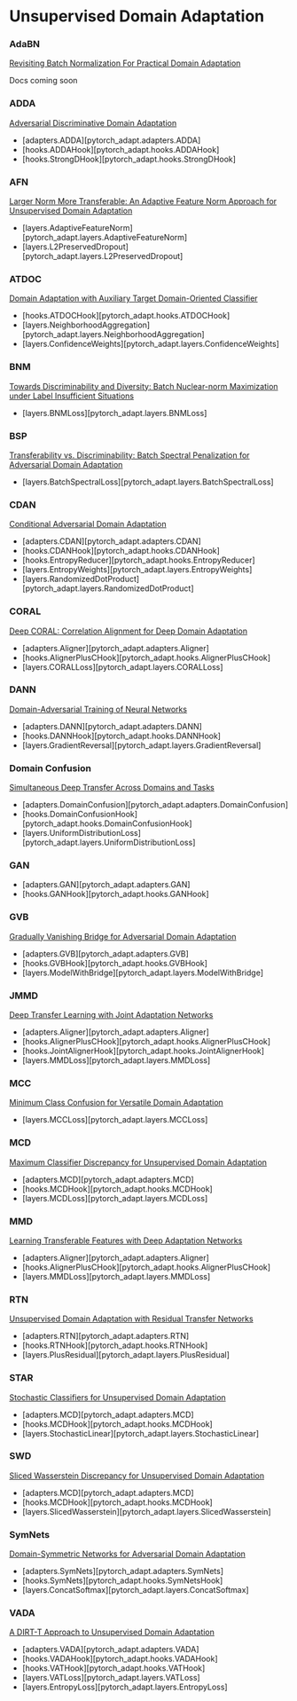 # Unsupervised Domain Adaptation


### AdaBN
[Revisiting Batch Normalization For Practical Domain Adaptation](https://arxiv.org/abs/1603.04779)

Docs coming soon


### ADDA
[Adversarial Discriminative Domain Adaptation](https://arxiv.org/abs/1702.05464)

- [adapters.ADDA][pytorch_adapt.adapters.ADDA]
- [hooks.ADDAHook][pytorch_adapt.hooks.ADDAHook]
- [hooks.StrongDHook][pytorch_adapt.hooks.StrongDHook]


### AFN
[Larger Norm More Transferable: An Adaptive Feature Norm Approach for Unsupervised Domain Adaptation](https://arxiv.org/abs/1811.07456)

- [layers.AdaptiveFeatureNorm][pytorch_adapt.layers.AdaptiveFeatureNorm]
- [layers.L2PreservedDropout][pytorch_adapt.layers.L2PreservedDropout]


### ATDOC
[Domain Adaptation with Auxiliary Target Domain-Oriented Classifier](https://arxiv.org/abs/2007.04171)

- [hooks.ATDOCHook][pytorch_adapt.hooks.ATDOCHook]
- [layers.NeighborhoodAggregation][pytorch_adapt.layers.NeighborhoodAggregation]
- [layers.ConfidenceWeights][pytorch_adapt.layers.ConfidenceWeights]


### BNM
[Towards Discriminability and Diversity: Batch Nuclear-norm Maximization under Label Insufficient Situations](https://arxiv.org/abs/2003.12237)

- [layers.BNMLoss][pytorch_adapt.layers.BNMLoss]


### BSP
[Transferability vs. Discriminability: Batch Spectral Penalization for Adversarial Domain Adaptation](http://proceedings.mlr.press/v97/chen19i.html)

- [layers.BatchSpectralLoss][pytorch_adapt.layers.BatchSpectralLoss]


### CDAN
[Conditional Adversarial Domain Adaptation](https://arxiv.org/abs/1705.10667)

- [adapters.CDAN][pytorch_adapt.adapters.CDAN]
- [hooks.CDANHook][pytorch_adapt.hooks.CDANHook]
- [hooks.EntropyReducer][pytorch_adapt.hooks.EntropyReducer]
- [layers.EntropyWeights][pytorch_adapt.layers.EntropyWeights]
- [layers.RandomizedDotProduct][pytorch_adapt.layers.RandomizedDotProduct]


### CORAL
[Deep CORAL: Correlation Alignment for Deep Domain Adaptation](https://arxiv.org/abs/1607.01719)

- [adapters.Aligner][pytorch_adapt.adapters.Aligner]
- [hooks.AlignerPlusCHook][pytorch_adapt.hooks.AlignerPlusCHook]
- [layers.CORALLoss][pytorch_adapt.layers.CORALLoss]


### DANN
[Domain-Adversarial Training of Neural Networks](https://arxiv.org/abs/1505.07818)

- [adapters.DANN][pytorch_adapt.adapters.DANN]
- [hooks.DANNHook][pytorch_adapt.hooks.DANNHook]
- [layers.GradientReversal][pytorch_adapt.layers.GradientReversal]


### Domain Confusion
[Simultaneous Deep Transfer Across Domains and Tasks](https://arxiv.org/abs/1510.02192)

- [adapters.DomainConfusion][pytorch_adapt.adapters.DomainConfusion]
- [hooks.DomainConfusionHook][pytorch_adapt.hooks.DomainConfusionHook]
- [layers.UniformDistributionLoss][pytorch_adapt.layers.UniformDistributionLoss]


### GAN

- [adapters.GAN][pytorch_adapt.adapters.GAN]
- [hooks.GANHook][pytorch_adapt.hooks.GANHook]


### GVB
[Gradually Vanishing Bridge for Adversarial Domain Adaptation](https://arxiv.org/abs/2003.13183)

- [adapters.GVB][pytorch_adapt.adapters.GVB]
- [hooks.GVBHook][pytorch_adapt.hooks.GVBHook]
- [layers.ModelWithBridge][pytorch_adapt.layers.ModelWithBridge]


### JMMD
[Deep Transfer Learning with Joint Adaptation Networks](https://arxiv.org/abs/1605.06636)

- [adapters.Aligner][pytorch_adapt.adapters.Aligner]
- [hooks.AlignerPlusCHook][pytorch_adapt.hooks.AlignerPlusCHook]
- [hooks.JointAlignerHook][pytorch_adapt.hooks.JointAlignerHook]
- [layers.MMDLoss][pytorch_adapt.layers.MMDLoss]


### MCC
[Minimum Class Confusion for Versatile Domain Adaptation](https://arxiv.org/abs/1912.03699)

- [layers.MCCLoss][pytorch_adapt.layers.MCCLoss]


### MCD
[Maximum Classifier Discrepancy for Unsupervised Domain Adaptation](https://arxiv.org/abs/1712.02560)

- [adapters.MCD][pytorch_adapt.adapters.MCD]
- [hooks.MCDHook][pytorch_adapt.hooks.MCDHook]
- [layers.MCDLoss][pytorch_adapt.layers.MCDLoss]


### MMD
[Learning Transferable Features with Deep Adaptation Networks](https://arxiv.org/abs/1502.02791)

- [adapters.Aligner][pytorch_adapt.adapters.Aligner]
- [hooks.AlignerPlusCHook][pytorch_adapt.hooks.AlignerPlusCHook]
- [layers.MMDLoss][pytorch_adapt.layers.MMDLoss]


### RTN
[Unsupervised Domain Adaptation with Residual Transfer Networks](https://arxiv.org/abs/1602.04433)

- [adapters.RTN][pytorch_adapt.adapters.RTN]
- [hooks.RTNHook][pytorch_adapt.hooks.RTNHook]
- [layers.PlusResidual][pytorch_adapt.layers.PlusResidual]


### STAR
[Stochastic Classifiers for Unsupervised Domain Adaptation](https://xiatian-zhu.github.io/papers/LuEtAl_CVPR2020.pdf)

- [adapters.MCD][pytorch_adapt.adapters.MCD]
- [hooks.MCDHook][pytorch_adapt.hooks.MCDHook]
- [layers.StochasticLinear][pytorch_adapt.layers.StochasticLinear]


### SWD
[Sliced Wasserstein Discrepancy for Unsupervised Domain Adaptation](https://arxiv.org/abs/1903.04064)

- [adapters.MCD][pytorch_adapt.adapters.MCD]
- [hooks.MCDHook][pytorch_adapt.hooks.MCDHook]
- [layers.SlicedWasserstein][pytorch_adapt.layers.SlicedWasserstein]


### SymNets
[Domain-Symmetric Networks for Adversarial Domain Adaptation](https://arxiv.org/abs/1904.04663)

- [adapters.SymNets][pytorch_adapt.adapters.SymNets]
- [hooks.SymNets][pytorch_adapt.hooks.SymNetsHook]
- [layers.ConcatSoftmax][pytorch_adapt.layers.ConcatSoftmax]


### VADA
[A DIRT-T Approach to Unsupervised Domain Adaptation](https://arxiv.org/abs/1802.08735)

- [adapters.VADA][pytorch_adapt.adapters.VADA]
- [hooks.VADAHook][pytorch_adapt.hooks.VADAHook]
- [hooks.VATHook][pytorch_adapt.hooks.VATHook]
- [layers.VATLoss][pytorch_adapt.layers.VATLoss]
- [layers.EntropyLoss][pytorch_adapt.layers.EntropyLoss]
